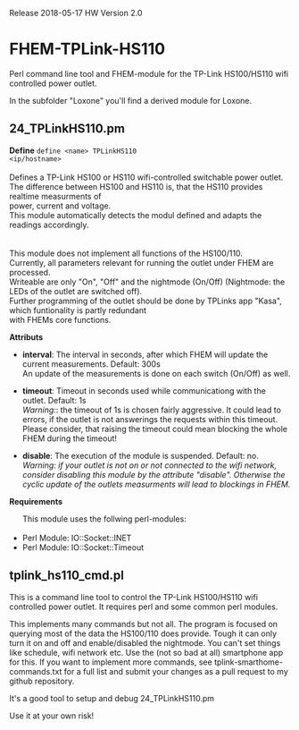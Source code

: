 Release 2018-05-17 HW Version 2.0

# FHEM-TPLink-HS110
Perl command line tool and FHEM-module for the TP-Link HS100/HS110 wifi controlled power outlet.

In the subfolder "Loxone" you'll find a derived module for Loxone.

## 24_TPLinkHS110.pm
  <b>Define</b>
    <code>define &lt;name&gt; TPLinkHS110 &lt;ip/hostname&gt;</code><br>
        <br>
        Defines a TP-Link HS100 or HS110 wifi-controlled switchable power outlet.<br>
        The difference between HS100 and HS110 is, that the HS110 provides realtime measurments of<br>
        power, current and voltage.<br>
        This module automatically detects the modul defined and adapts the readings accordingly.<br>
        <br><br>
        This module does not implement all functions of the HS100/110.<br>
        Currently, all parameters relevant for running the outlet under FHEM are processed.<br>
        Writeable are only "On", "Off" and the nightmode (On/Off) (Nightmode: the LEDs of the outlet are switched off).<br>
        Further programming of the outlet should be done by TPLinks app "Kasa", which funtionality is partly redundant<br>
        with FHEMs core functions.
  <p>
  <b>Attributs</b>
        <ul>
                <li><b>interval</b>: The interval in seconds, after which FHEM will update the current measurements. Default: 300s</li>
                        An update of the measurements is done on each switch (On/Off) as well.
                <p>
                <li><b>timeout</b>:  Timeout in seconds used while communicationg with the outlet. Default: 1s</li>
                        <i>Warning:</i>: the timeout of 1s is chosen fairly aggressive. It could lead to errors, if the outlet is not answerings the requests
                        within this timeout.<br>
                        Please consider, that raising the timeout could mean blocking the whole FHEM during the timeout!
                <p>
                <li><b>disable</b>: The execution of the module is suspended. Default: no.</li>
                        <i>Warning: if your outlet is not on or not connected to the wifi network, consider disabling this module
                        by the attribute "disable". Otherwise the cyclic update of the outlets measurments will lead to blockings in FHEM.</i>
        </ul>
  <p>
  <b>Requirements</b>
        <ul>
        This module uses the follwing perl-modules:<br><br>
        <li> Perl Module: IO::Socket::INET </li>
        <li> Perl Module: IO::Socket::Timeout </li>
        </ul>


## tplink_hs110_cmd.pl
This is a command line tool to control the TP-Link HS100/HS110 wifi controlled power outlet.
It requires perl and some common perl modules.

This implements many commands but not all.
The program is focused on querying most of the data the HS100/110 does provide.
Tough it can only turn it on and off and enable/disabled the nightmode.
You can't set things like schedule, wifi network etc.
Use the (not so bad at all) smartphone app for this.
If you want to implement more commands, see tplink-smarthome-commands.txt for a full list
and submit your changes as a pull request to my github repository.

It's a good tool to setup and debug 24_TPLinkHS110.pm

Use it at your own risk!


